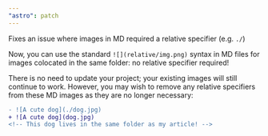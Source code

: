 ```yaml
---
"astro": patch
---
```


Fixes an issue where images in MD required a relative specifier (e.g. `./`)

Now, you can use the standard `![](relative/img.png)` syntax in MD files for images colocated in the same folder: no relative specifier required!

There is no need to update your project; your existing images will still continue to work. However, you may wish to remove any relative specifiers from these MD images as they are no longer necessary:

```diff
- ![A cute dog](./dog.jpg)
+ ![A cute dog](dog.jpg)
<!-- This dog lives in the same folder as my article! -->
```
